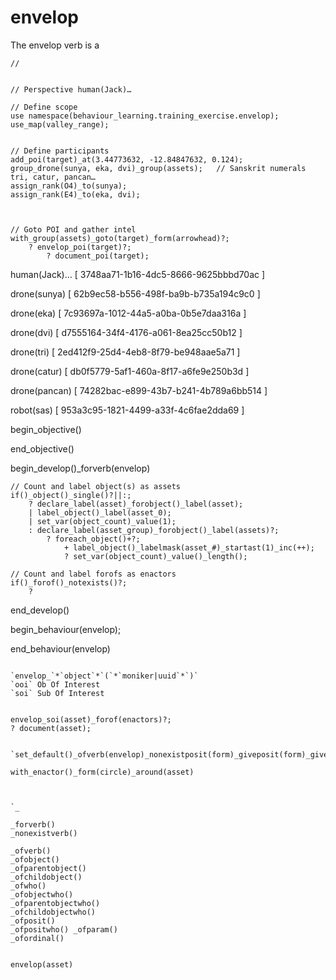 # envelop

The envelop verb is a 

```Diego
//


// Perspective human(Jack)… 

// Define scope
use namespace(behaviour_learning.training_exercise.envelop);
use_map(valley_range);


// Define participants
add_poi(target)_at(3.44773632, -12.84847632, 0.124);
group_drone(sunya, eka, dvi)_group(assets);   // Sanskrit numerals tri, catur, pancan…
assign_rank(O4)_to(sunya);
assign_rank(E4)_to(eka, dvi);



// Goto POI and gather intel
with_group(assets)_goto(target)_form(arrowhead)?;
    ? envelop_poi(target)?;
        ? document_poi(target);

```
human(Jack)… [ 3748aa71-1b16-4dc5-8666-9625bbbd70ac ]

drone(sunya) [ 62b9ec58-b556-498f-ba9b-b735a194c9c0 ]

drone(eka) [ 7c93697a-1012-44a5-a0ba-0b5e7daa316a ]

drone(dvi) [ d7555164-34f4-4176-a061-8ea25cc50b12 ]

drone(tri) [ 2ed412f9-25d4-4eb8-8f79-be948aae5a71 ]

drone(catur) [ db0f5779-5af1-460a-8f17-a6fe9e250b3d ]

drone(pancan) [ 74282bac-e899-43b7-b241-4b789a6bb514 ]

robot(sas) [ 953a3c95-1821-4499-a33f-4c6fae2dda69 ]







begin_objective()


end_objective()




begin_develop()_forverb(envelop)

    // Count and label object(s) as assets
    if()_object()_single()?||:;
        ? declare_label(asset)_forobject()_label(asset);
        | label_object()_label(asset_0);
        | set_var(object_count)_value(1);
        : declare_label(asset_group)_forobject()_label(assets)?;
            ? foreach_object()+?;
                + label_object()_labelmask(asset_#)_startast(1)_inc(++);
                ? set_var(object_count)_value()_length();

    // Count and label forofs as enactors
    if()_forof()_notexists()?;
        ? 


end_develop()

begin_behaviour(envelop);



end_behaviour(envelop)


```

`envelop_`*`object`*`(`*`moniker|uuid`*`)`
`ooi` Ob Of Interest
`soi` Sub Of Interest


envelop_soi(asset)_forof(enactors)?;
? document(asset);


`set_default()_ofverb(envelop)_nonexistposit(form)_giveposit(form)_giveparam(type)_value(circle);`

with_enactor()_form(circle)_around(asset)



`_

_forverb()
_nonexistverb()

_ofverb()
_ofobject()
_ofparentobject()
_ofchildobject()
_ofwho()
_ofobjectwho()
_ofparentobjectwho()
_ofchildobjectwho()
_ofposit()
_ofpositwho() _ofparam()
_ofordinal()


envelop(asset)